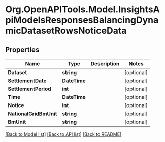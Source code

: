 # Org.OpenAPITools.Model.InsightsApiModelsResponsesBalancingDynamicDatasetRowsNoticeData

## Properties

Name | Type | Description | Notes
------------ | ------------- | ------------- | -------------
**Dataset** | **string** |  | [optional] 
**SettlementDate** | **DateTime** |  | [optional] 
**SettlementPeriod** | **int** |  | [optional] 
**Time** | **DateTime** |  | [optional] 
**Notice** | **int** |  | [optional] 
**NationalGridBmUnit** | **string** |  | [optional] 
**BmUnit** | **string** |  | [optional] 

[[Back to Model list]](../README.md#documentation-for-models) [[Back to API list]](../README.md#documentation-for-api-endpoints) [[Back to README]](../README.md)

